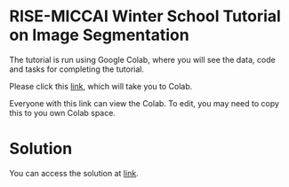 # RISE-MICCAI Winter School Tutorial on Image Segmentation

The tutorial is run using Google Colab, where you will see the data, code and tasks for completing the tutorial.

Please click this [link](https://colab.research.google.com/drive/1DL2_0bvkuI8E4oGnOfGs8bJfZWVKGlcH), which will take you to Colab.

Everyone with this link can view the Colab. To edit, you may need to copy this to you own Colab space.

# Solution

You can access the solution at [link](https://colab.research.google.com/drive/1fHMmRyzzk7yasy9Q3xxV5ldwESp9Jdnp).
